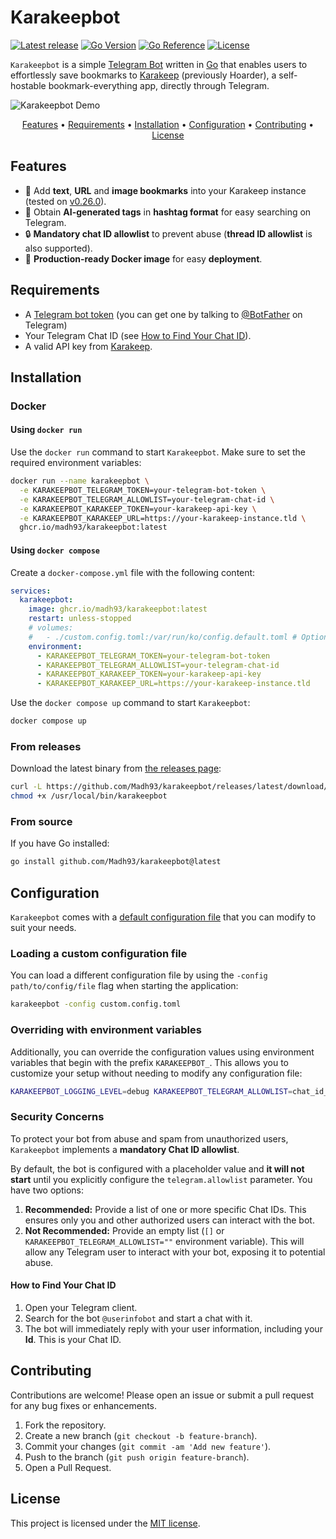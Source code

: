# Karakeepbot

[![Latest release](https://img.shields.io/github/v/tag/Madh93/karakeepbot?label=Release)](https://github.com/Madh93/karakeepbot/releases)
[![Go Version](https://img.shields.io/badge/Go-1.24-blue)](https://go.dev/doc/install)
[![Go Reference](https://pkg.go.dev/badge/github.com/Madh93/karakeepbot.svg)](https://pkg.go.dev/github.com/Madh93/karakeepbot)
[![License](https://img.shields.io/badge/License-MIT-brightgreen)](LICENSE)

`Karakeepbot` is a simple [Telegram Bot](https://core.telegram.org/bots) written in [Go](https://go.dev/) that enables users to effortlessly save bookmarks to [Karakeep](https://karakeep.app) (previously Hoarder), a self-hostable bookmark-everything app, directly through Telegram.

![Karakeepbot Demo](./docs/gif/demo.gif)

<p align="center">
  <a href="#features">Features</a> •
  <a href="#requirements">Requirements</a> •
  <a href="#installation">Installation</a> •
  <a href="#configuration">Configuration</a> •
  <a href="#contributing">Contributing</a> •
  <a href="#license">License</a>
</p>

## Features

- 📄 Add **text**, **URL** and **image bookmarks** into your Karakeep instance (tested on [v0.26.0](https://github.com/karakeep-app/karakeep/releases/tag/v0.26.0)).
- 🤖 Obtain **AI-generated tags** in **hashtag format** for easy searching on Telegram.
- 🔒 **Mandatory chat ID allowlist** to prevent abuse (**thread ID allowlist** is also supported).
- 🐳 **Production-ready Docker image** for easy **deployment**.

## Requirements

- A [Telegram bot token](https://core.telegram.org/bots/features#botfather) (you can get one by talking to [@BotFather](https://t.me/BotFather) on Telegram)
- Your Telegram Chat ID (see [How to Find Your Chat ID](#how-to-find-your-chat-id)).
- A valid API key from [Karakeep](https://docs.karakeep.app/screenshots#settings).

## Installation

### Docker

#### Using `docker run`

Use the `docker run` command to start `Karakeepbot`. Make sure to set the required environment variables:

```sh
docker run --name karakeepbot \
  -e KARAKEEPBOT_TELEGRAM_TOKEN=your-telegram-bot-token \
  -e KARAKEEPBOT_TELEGRAM_ALLOWLIST=your-telegram-chat-id \
  -e KARAKEEPBOT_KARAKEEP_TOKEN=your-karakeep-api-key \
  -e KARAKEEPBOT_KARAKEEP_URL=https://your-karakeep-instance.tld \
  ghcr.io/madh93/karakeepbot:latest
```

#### Using `docker compose`

Create a `docker-compose.yml` file with the following content:

```yml
services:
  karakeepbot:
    image: ghcr.io/madh93/karakeepbot:latest
    restart: unless-stopped
    # volumes:
    #   - ./custom.config.toml:/var/run/ko/config.default.toml # Optional: specify a custom configuration file instead of the default one
    environment:
      - KARAKEEPBOT_TELEGRAM_TOKEN=your-telegram-bot-token
      - KARAKEEPBOT_TELEGRAM_ALLOWLIST=your-telegram-chat-id
      - KARAKEEPBOT_KARAKEEP_TOKEN=your-karakeep-api-key
      - KARAKEEPBOT_KARAKEEP_URL=https://your-karakeep-instance.tld
```

Use the `docker compose up` command to start `Karakeepbot`:

```sh
docker compose up
```

### From releases

Download the latest binary from [the releases page](https://github.com/Madh93/karakeepbot/releases):

```sh
curl -L https://github.com/Madh93/karakeepbot/releases/latest/download/karakeepbot_$(uname -s)_$(uname -m).tar.gz | tar -xz -O karakeepbot > /usr/local/bin/karakeepbot
chmod +x /usr/local/bin/karakeepbot
```

### From source

If you have Go installed:

```sh
go install github.com/Madh93/karakeepbot@latest
```

## Configuration

`Karakeepbot` comes with a [default configuration file](config.default.toml) that you can modify to suit your needs.

### Loading a custom configuration file

You can load a different configuration file by using the `-config path/to/config/file` flag when starting the application:

```sh
karakeepbot -config custom.config.toml
```

### Overriding with environment variables

Additionally, you can override the configuration values using environment variables that begin with the prefix `KARAKEEPBOT_`. This allows you to customize your setup without needing to modify any configuration file:

```sh
KARAKEEPBOT_LOGGING_LEVEL=debug KARAKEEPBOT_TELEGRAM_ALLOWLIST=chat_id_1,chat_id_2 karakeepbot
```

### Security Concerns

To protect your bot from abuse and spam from unauthorized users, `Karakeepbot` implements a **mandatory Chat ID allowlist**.

By default, the bot is configured with a placeholder value and **it will not start** until you explicitly configure the `telegram.allowlist` parameter. You have two options:

1. **Recommended:** Provide a list of one or more specific Chat IDs. This ensures only you and other authorized users can interact with the bot.
2. **Not Recommended:** Provide an empty list (`[]` or `KARAKEEPBOT_TELEGRAM_ALLOWLIST=""` environment variable). This will allow any Telegram user to interact with your bot, exposing it to potential abuse.

#### How to Find Your Chat ID

1. Open your Telegram client.
2. Search for the bot `@userinfobot` and start a chat with it.
3. The bot will immediately reply with your user information, including your **Id**. This is your Chat ID.

## Contributing

Contributions are welcome! Please open an issue or submit a pull request for any bug fixes or enhancements.

1. Fork the repository.
2. Create a new branch (`git checkout -b feature-branch`).
3. Commit your changes (`git commit -am 'Add new feature'`).
4. Push to the branch (`git push origin feature-branch`).
5. Open a Pull Request.

## License

This project is licensed under the [MIT license](LICENSE).
